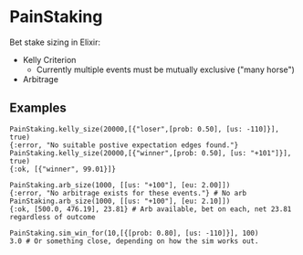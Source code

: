 # PainStaking

Bet stake sizing in Elixir:

- Kelly Criterion
    - Currently multiple events must be mutually exclusive ("many horse")
- Arbitrage

## Examples

```
PainStaking.kelly_size(20000,[{"loser",[prob: 0.50], [us: -110]}], true)
{:error, "No suitable postive expectation edges found."}
PainStaking.kelly_size(20000,[{"winner",[prob: 0.50], [us: "+101"]}], true)
{:ok, [{"winner", 99.01}]}

PainStaking.arb_size(1000, [[us: "+100"], [eu: 2.00]])
{:error, "No arbitrage exists for these events."} # No arb
PainStaking.arb_size(1000, [[us: "+100"], [eu: 2.10]])
{:ok, [500.0, 476.19], 23.81} # Arb available, bet on each, net 23.81 regardless of outcome

PainStaking.sim_win_for(10,[{[prob: 0.80], [us: -110]}], 100)
3.0 # Or something close, depending on how the sim works out.
```
